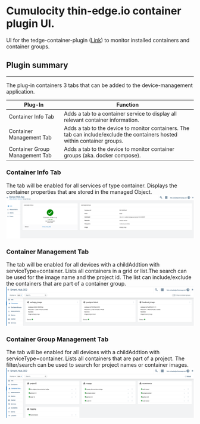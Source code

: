# Cumulocity thin-edge.io container plugin UI.

UI for the tedge-container-plugin ([Link](https://github.com/thin-edge/tedge-container-plugin)) to monitor installed containers and container groups.

## Plugin summary

---

The plug-in containers 3 tabs that can be added to the device-management application.

| Plug-In                        | Function                                                                                                                   |
| ------------------------------ | -------------------------------------------------------------------------------------------------------------------------- |
| Container Info Tab             | Adds a tab to a container service to display all relevant container information.                                           |
| Container Management Tab       | Adds a tab to the device to monitor containers. The tab can include/exclude the containers hosted within container groups. |
| Container Group Management Tab | Adds a tab to the device to monitor container groups (aka. docker compose).                                                |

### Container Info Tab

The tab will be enabled for all services of type container. Displays the container properties that are stored in the managed Object.
![Container Info Screenshot](./doc/container-info.png)

### Container Management Tab

The tab will be enabled for all devices with a childAddtion with serviceType=container. Lists all containers in a grid or list.The search can be used for the image name and the project id. The list can include/exclude the containers that are part of a container group.
![Container Container Management Screenshot](./doc/container-management.png)

### Container Group Management Tab

The tab will be enabled for all devices with a childAddtion with serviceType=container. Lists all containers that are part of a project. The filter/search can be used to search for project names or container images.
![Container Container Management Screenshot](./doc/container-group-management.png)
